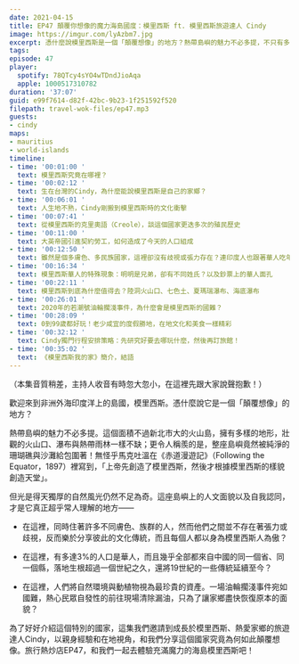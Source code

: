```yaml
---
date: 2021-04-15
title: EP47 顛覆你想像的魔力海島國度：模里西斯 ft. 模里西斯旅遊達人 Cindy
image: https://imgur.com/lyAzbm7.jpg
excerpt: 憑什麼說模里西斯是一個「顛覆想像」的地方？熱帶島嶼的魅力不必多提，不只有多樣的地形，整座島嶼還被純淨的珊瑚礁與沙灘給包圍著！然而不只是這樣，在這個多民族的國家，族群之間並不存在著張力或歧視，反而樂於分享彼此的文化傳統！就讓我們跟著成長於模里西斯、熱愛家鄉的旅遊達人Cindy，一起體驗這裡突破你想像的國家面貌吧！
tags:
episode: 47
player:
  spotify: 78QTcy4sYO4wTDndJioAqa
  apple: 1000517310782
duration: '37:07'
guid: e99f7614-d82f-42bc-9b23-1f251592f520
filepath: travel-wok-files/ep47.mp3
guests:
- cindy
maps:
- mauritius
- world-islands
timeline:
- time: '00:01:00 '
  text: 模里西斯究竟在哪裡？
- time: '00:02:12 '
  text: 生在台灣的Cindy，為什麼能說模里西斯是自己的家鄉？
- time: '00:06:01 '
  text: 人生地不熟，Cindy剛搬到模里西斯時的文化衝擊
- time: '00:07:41 '
  text: 從模里西斯的克里奧語（Creole），談這個國家更迭多次的殖民歷史
- time: '00:11:00 '
  text: 大英帝國引進契約勞工，如何造成了今天的人口組成
- time: '00:12:50 '
  text: 雖然是個多膚色、多民族國家，這裡卻沒有歧視或張力存在？連印度人也跟著華人吃年糕！
- time: '00:16:34 '
  text: 模里西斯華人的特殊現象：明明是兄弟，卻有不同姓氏？以及鈔票上的華人面孔
- time: '00:22:11 '
  text: 模里西斯到底為什麼值得去？陸洞火山口、七色土、夏瑪瑞瀑布、海底瀑布
- time: '00:26:01 '
  text: 2020年的若潮號油輪擱淺事件，為什麼會是模里西斯的國難？
- time: '00:28:09 '
  text: 0到99歲都好玩！老少咸宜的度假勝地，在地文化和美食一樣精彩
- time: '00:32:12 '
  text: Cindy獨門行程安排策略：先研究好要去哪玩什麼，然後再訂旅館！
- time: '00:35:02 '
  text: 《模里西斯我的家》簡介，結語
---
```


（本集音質稍差，主持人收音有時忽大忽小，在這裡先跟大家說聲抱歉！）

歡迎來到非洲外海印度洋上的島國，模里西斯。憑什麼說它是一個「顛覆想像」的地方？

熱帶島嶼的魅力不必多提。這個面積不過新北市大的火山島，擁有多樣的地形，壯觀的火山口、瀑布與熱帶雨林一樣不缺；更令人稱羨的是，整座島嶼竟然被純淨的珊瑚礁與沙灘給包圍著！無怪乎馬克吐溫在《赤道漫遊記》（Following the Equator，1897）裡寫到，「上帝先創造了模里西斯，然後才根據模里西斯的樣貌創造天堂」。

但光是得天獨厚的自然風光仍然不足為奇。這座島嶼上的人文面貌以及自我認同，才是它真正超乎常人理解的地方——

- 在這裡，同時住著許多不同膚色、族群的人，然而他們之間並不存在著張力或歧視，反而樂於分享彼此的文化傳統，而且每個人都以身為模里西斯人為傲？

- 在這裡，有多達3%的人口是華人，而且幾乎全部都來自中國的同一個省、同一個縣，落地生根超過一個世紀之久，還將19世紀的一些傳統延續至今？

- 在這裡，人們將自然環境與動植物視為最珍貴的資產。一場油輪擱淺事件宛如國難，熱心民眾自發性的前往現場清除漏油，只為了讓家鄉盡快恢復原本的面貌？

為了好好介紹這個特別的國家，這集我們邀請到成長於模里西斯、熱愛家鄉的旅遊達人Cindy，以親身經驗和在地視角，和我們分享這個國家究竟為何如此顛覆想像。旅行熱炒店EP47，和我們一起去體驗充滿魔力的海島模里西斯吧！

